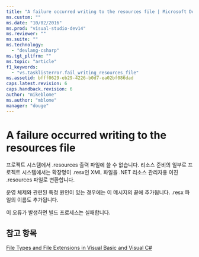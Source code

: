 ```yaml
---
title: "A failure occurred writing to the resources file | Microsoft Docs"
ms.custom: ""
ms.date: "10/02/2016"
ms.prod: "visual-studio-dev14"
ms.reviewer: ""
ms.suite: ""
ms.technology: 
  - "devlang-csharp"
ms.tgt_pltfrm: ""
ms.topic: "article"
f1_keywords: 
  - "vs.tasklisterror.fail_writing_resources_file"
ms.assetid: bfff0629-eb29-4226-b0d7-ea02bf086dad
caps.latest.revision: 6
caps.handback.revision: 6
author: "mikeblome"
ms.author: "mblome"
manager: "douge"
---
```

# A failure occurred writing to the resources file
프로젝트 시스템에서 .resources 출력 파일에 쓸 수 없습니다.  리소스 준비의 일부로 프로젝트 시스템에서는 확장명이 .resx인 XML 파일을 .NET 리소스 관리자용 이진 .resources 파일로 변환합니다.  
  
 운영 체제와 관련된 특정 원인이 있는 경우에는 이 메시지의 끝에 추가됩니다.  .resx 파일의 이름도 추가됩니다.  
  
 이 오류가 발생하면 빌드 프로세스는 실패합니다.  
  
## 참고 항목  
 [File Types and File Extensions in Visual Basic and Visual C\#](http://msdn.microsoft.com/ko-kr/f793852c-da06-4d52-a826-65f635844772)
